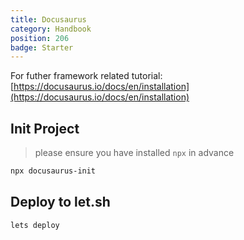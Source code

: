 ```yaml
---
title: Docusaurus
category: Handbook
position: 206
badge: Starter
---
```


<alert type="info">

For futher framework related tutorial: [https://docusaurus.io/docs/en/installation](https://docusaurus.io/docs/en/installation)

</alert>

## Init Project

> please ensure you have installed `npx` in advance

```bash
npx docusaurus-init
```

## Deploy to let.sh

```bash
lets deploy
```
